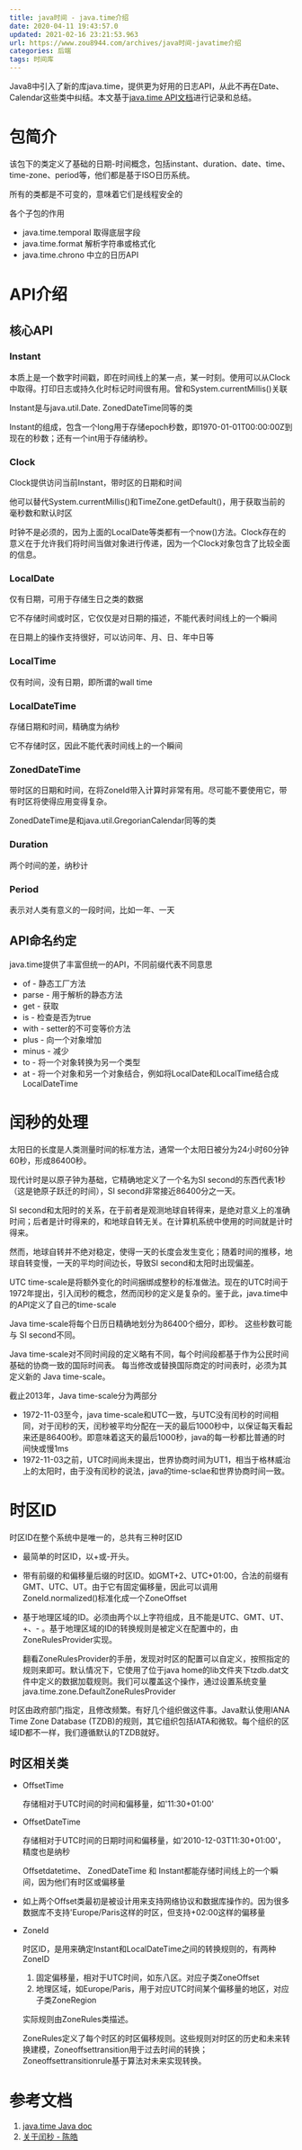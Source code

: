 ```yaml
---
title: java时间 - java.time介绍
date: 2020-04-11 19:43:57.0
updated: 2021-02-16 23:21:53.963
url: https://www.zou8944.com/archives/java时间-javatime介绍
categories: 后端
tags: 时间库
---
```




Java8中引入了新的库java.time，提供更为好用的日志API，从此不再在Date、Calendar这些类中纠结。本文基于[java.time API文档](https://docs.oracle.com/javase/8/docs/api/java/time/package-summary.html)进行记录和总结。

<!-- more -->

# 包简介

该包下的类定义了基础的日期-时间概念，包括instant、duration、date、time、time-zone、period等，他们都是基于ISO日历系统。

所有的类都是不可变的，意味着它们是线程安全的

各个子包的作用

- java.time.temporal 取得底层字段
- java.time.format 解析字符串或格式化
- java.time.chrono 中立的日历API

# API介绍

## 核心API

### Instant

本质上是一个数字时间戳，即在时间线上的某一点，某一时刻。使用可以从Clock中取得。打印日志或持久化时标记时间很有用。曾和System.currentMillis()关联

Instant是与java.util.Date. ZonedDateTime同等的类

Instant的组成，包含一个long用于存储epoch秒数，即1970-01-01T00:00:00Z到现在的秒数；还有一个int用于存储纳秒。

### Clock

Clock提供访问当前Instant，带时区的日期和时间

他可以替代System.currentMillis()和TimeZone.getDefault()，用于获取当前的毫秒数和默认时区

时钟不是必须的，因为上面的LocalDate等类都有一个now()方法。Clock存在的意义在于允许我们将时间当做对象进行传递，因为一个Clock对象包含了比较全面的信息。

### LocalDate

仅有日期，可用于存储生日之类的数据

它不存储时间或时区，它仅仅是对日期的描述，不能代表时间线上的一个瞬间

在日期上的操作支持很好，可以访问年、月、日、年中日等

### LocalTime

仅有时间，没有日期，即所谓的wall time

### LocalDateTime

存储日期和时间，精确度为纳秒

它不存储时区，因此不能代表时间线上的一个瞬间

### ZonedDateTime

带时区的日期和时间，在将ZoneId带入计算时非常有用。尽可能不要使用它，带有时区将使得应用变得复杂。

ZonedDateTime是和java.util.GregorianCalendar同等的类

### Duration

两个时间的差，纳秒计

### Period

表示对人类有意义的一段时间，比如一年、一天

## API命名约定

java.time提供了丰富但统一的API，不同前缀代表不同意思

- of - 静态工厂方法
- parse - 用于解析的静态方法
- get - 获取
- is - 检查是否为true
- with - setter的不可变等价方法
- plus - 向一个对象增加
- minus - 减少
- to - 将一个对象转换为另一个类型
- at - 将一个对象和另一个对象结合，例如将LocalDate和LocalTime结合成LocalDateTime

# 闰秒的处理

太阳日的长度是人类测量时间的标准方法，通常一个太阳日被分为24小时60分钟60秒，形成86400秒。

现代计时是以原子钟为基础，它精确地定义了一个名为SI second的东西代表1秒（这是铯原子跃迁的时间），SI second非常接近86400分之一天。

SI second和太阳时的关系，在于前者是观测地球自转得来，是绝对意义上的准确时间；后者是计时得来的，和地球自转无关。在计算机系统中使用的时间就是计时得来。

然而，地球自转并不绝对稳定，使得一天的长度会发生变化；随着时间的推移，地球自转变慢，一天的平均时间边长，导致SI second和太阳时出现偏差。

UTC time-scale是将额外变化的时间捆绑成整秒的标准做法。现在的UTC时间于1972年提出，引入闰秒的概念，然而闰秒的定义是复杂的。鉴于此，java.time中的API定义了自己的time-scale

Java time-scale将每个日历日精确地划分为86400个细分，即秒。 这些秒数可能与 SI second不同。

Java time-scale对不同时间段的定义略有不同，每个时间段都基于作为公民时间基础的协商一致的国际时间表。 每当修改或替换国际商定的时间表时，必须为其定义新的 Java time-scale。

截止2013年，Java time-scale分为两部分

- 1972-11-03至今，java time-scale和UTC一致，与UTC没有闰秒的时间相同，对于闰秒的天，闰秒被平均分配在一天的最后1000秒中，以保证每天看起来还是86400秒。即意味着这天的最后1000秒，java的每一秒都比普通的时间快或慢1ms
- 1972-11-03之前，UTC时间尚未提出，世界协商时间为UT1，相当于格林威治上的太阳时，由于没有闰秒的说法，java的time-sclae和世界协商时间一致。

# 时区ID

时区ID在整个系统中是唯一的，总共有三种时区ID

- 最简单的时区ID，以+或-开头。

- 带有前缀的和偏移量后缀的时区ID。如GMT+2、UTC+01:00，合法的前缀有GMT、UTC、UT。由于它有固定偏移量，因此可以调用ZoneId.normalized()标准化成一个ZoneOffset

- 基于地理区域的ID。必须由两个以上字符组成，且不能是UTC、GMT、UT、+、- 。基于地理区域的ID的转换规则是被定义在配置中的，由ZoneRulesProvider实现。

  翻看ZoneRulesProvider的手册，发现对时区的配置可以自定义，按照指定的规则来即可。默认情况下，它使用了位于java home的lib文件夹下tzdb.dat文件中定义的数据加载规则。我们可以覆盖这个操作，通过设置系统变量java.time.zone.DefaultZoneRulesProvider

时区由政府部门指定，且修改频繁。有好几个组织做这件事。Java默认使用IANA Time Zone Database (TZDB)的规则，其它组织包括IATA和微软。每个组织的区域ID都不一样，我们遵循默认的TZDB就好。

## 时区相关类

- OffsetTime

  存储相对于UTC时间的时间和偏移量，如'11:30+01:00'

- OffsetDateTime

  存储相对于UTC时间的日期时间和偏移量，如'2010-12-03T11:30+01:00'，精度也是纳秒

  Offsetdatetime、 ZonedDateTime 和 Instant都能存储时间线上的一个瞬间，因为他们有时区或偏移量

- 如上两个Offset类最初是被设计用来支持网络协议和数据库操作的。因为很多数据库不支持'Europe/Paris这样的时区，但支持+02:00这样的偏移量

- ZoneId

  时区ID，是用来确定Instant和LocalDateTime之间的转换规则的，有两种ZoneID

  1. 固定偏移量，相对于UTC时间，如东八区。对应子类ZoneOffset
  2. 地理区域，如Europe/Paris，用于对应UTC时间某个偏移量的地区，对应子类ZoneRegion

  实际规则由ZoneRules类描述。

  ZoneRules定义了每个时区的时区偏移规则。这些规则对时区的历史和未来转换建模，Zoneoffsettransition用于过去时间的转换；Zoneoffsettransitionrule基于算法对未来实现转换。

# 参考文档

1. [java.time Java doc](https://docs.oracle.com/javase/8/docs/api/java/time/package-summary.html)
2. [关于闰秒 - 陈皓](https://coolshell.cn/articles/7804.html)